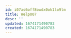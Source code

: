 ```yaml
---
id: i07as6off8owdx0ok1lo9lm
title: Welp007
desc: ''
updated: 1674171490783
created: 1674171490783
---
```

